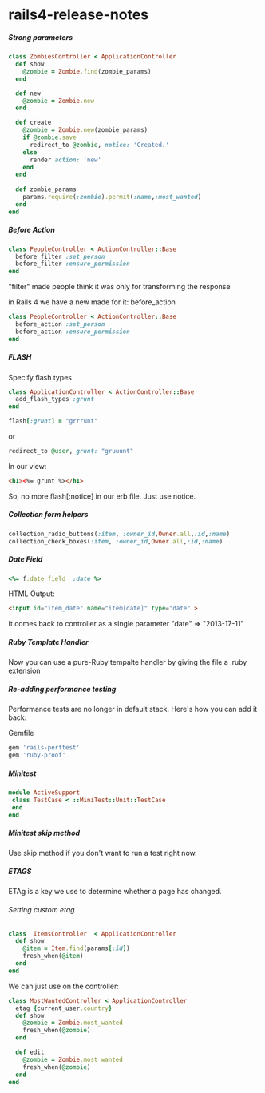 rails4-release-notes
====================


##### Strong parameters

```ruby
class ZombiesController < ApplicationController
  def show
    @zombie = Zombie.find(zombie_params)
  end

  def new
    @zombie = Zombie.new
  end

  def create
    @zombie = Zombie.new(zombie_params)
    if @zombie.save
      redirect_to @zombie, notice: 'Created.'
    else
      render action: 'new'
    end
  end
  
  def zombie_params
    params.require(:zombie).permit(:name,:most_wanted)
  end
end
```

##### Before Action

```ruby
class PeopleController < ActionController::Base
  before_filter :set_person
  before_filter :ensure_permission
end
```
"filter" made people think it was only for transforming the response

in Rails 4 we have a new made for it: before_action

```ruby
class PeopleController < ActionController::Base
  before_action :set_person
  before_action :ensure_permission
end
```

##### FLASH

Specify flash types

```ruby
class ApplicationController < ActionController::Base
  add_flash_types :grunt
end
```

```ruby
flash[:grunt] = "grrrunt"
```
or
```ruby
redirect_to @user, grunt: "gruuunt"
```

In our view:

```html
<h1><%= grunt %></h1>
```
So, no more flash[:notice] in our erb file. Just use notice.


##### Collection form helpers

```ruby
collection_radio_buttons(:item, :owner_id,Owner.all,:id,:name)
collection_check_boxes(:item, :owner_id,Owner.all,:id,:name)
```

##### Date Field

```ruby
<%= f.date_field  :date %>
```

HTML Output:
```html
<input id="item_date" name="item[date]" type="date" >
```
It comes back to controller as a single parameter
"date" => "2013-17-11"


##### Ruby Template Handler

Now you can use a pure-Ruby tempalte handler by giving the file a .ruby extension

##### Re-adding performance testing

Performance tests are no longer in default stack. Here's how you can add it back:

Gemfile
```ruby
gem 'rails-perftest'
gem 'ruby-proof'
```

##### Minitest


```ruby
module ActiveSupport
 class TestCase < ::MiniTest::Unit::TestCase
 end
end
```

##### Minitest skip method

Use skip method if you don't want to run a test right now.

##### ETAGS

ETAg is a key we use to determine whether a page has changed.

###### Setting custom etag

```ruby
class  ItemsController  < ApplicationController
  def show
    @item = Item.find(params[:id])
    fresh_when(@item)
  end
end
```


We can just use on the controller:
```ruby
class MostWantedController < ApplicationController
  etag {current_user.country}
  def show
    @zombie = Zombie.most_wanted
    fresh_when(@zombie)
  end

  def edit
    @zombie = Zombie.most_wanted
    fresh_when(@zombie)
  end
end
```
